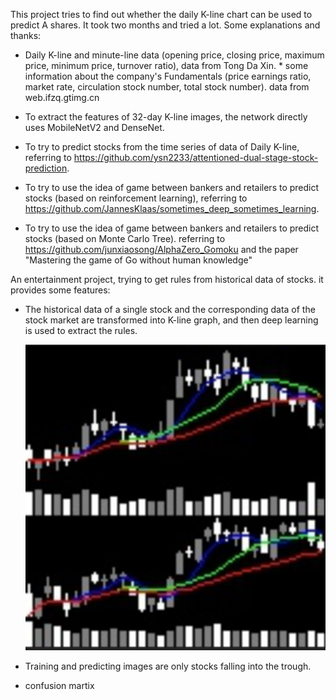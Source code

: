 This project tries to find out whether the daily K-line chart can be used to predict A shares. It took two months and tried a lot. Some explanations and thanks:   

* Daily K-line and minute-line data (opening price, closing price, maximum price, minimum price, turnover ratio), data from Tong Da Xin.    * some information about the company's Fundamentals (price earnings ratio, market rate, circulation stock number, total stock number). data from web.ifzq.gtimg.cn

* To extract the features of 32-day K-line images, the network directly uses MobileNetV2 and DenseNet.  

* To try to predict stocks from the time series of data of Daily K-line, referring to https://github.com/ysn2233/attentioned-dual-stage-stock-prediction.    

* To try to use the idea of game between bankers and retailers to predict stocks (based on reinforcement learning), referring to https://github.com/JannesKlaas/sometimes_deep_sometimes_learning.  

* To try to use the idea of game between bankers and retailers to predict stocks (based on Monte Carlo Tree). referring to https://github.com/junxiaosong/AlphaZero_Gomoku and the paper "Mastering the game of Go without human knowledge"


An entertainment project, trying to get rules from historical data of stocks. it provides some features:

*  The historical data of a single stock and the corresponding data of the stock market are transformed into K-line graph, and then deep learning is used to extract the rules. 
   
   ![](https://github.com/qjchen1972/stock/blob/master/img/000001_20130604.png)
   
*  Training and predicting images are only stocks falling into the trough. 
*  confusion martix
